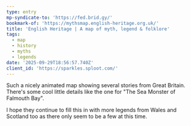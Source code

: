 ```yaml
---
type: entry
mp-syndicate-to: 'https://fed.brid.gy/'
bookmark-of: 'https://mythsmap.english-heritage.org.uk/'
title: 'English Heritage | A map of myth, legend & folklore'
tags:
  - map
  - history
  - myths
  - legends
date: '2025-09-29T18:56:57.740Z'
client_id: 'https://sparkles.sploot.com/'
---
```

Such a nicely animated map showing several stories from Great Britain. There's some cool little details like the one for "The Sea Monster of Falmouth Bay".

I hope they continue to fill this in with more legends from Wales and Scotland too as there only seem to be a few at this time.
